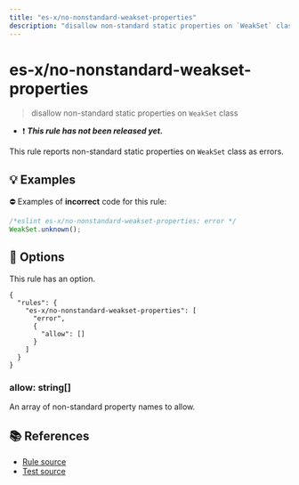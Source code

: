 ```yaml
---
title: "es-x/no-nonstandard-weakset-properties"
description: "disallow non-standard static properties on `WeakSet` class"
---
```


# es-x/no-nonstandard-weakset-properties
> disallow non-standard static properties on `WeakSet` class

- ❗ <badge text="This rule has not been released yet." vertical="middle" type="error"> ***This rule has not been released yet.*** </badge>

This rule reports non-standard static properties on `WeakSet` class as errors.

## 💡 Examples

⛔ Examples of **incorrect** code for this rule:

<eslint-playground type="bad">

```js
/*eslint es-x/no-nonstandard-weakset-properties: error */
WeakSet.unknown();
```

</eslint-playground>

## 🔧 Options

This rule has an option.

```jsonc
{
  "rules": {
    "es-x/no-nonstandard-weakset-properties": [
      "error",
      {
        "allow": []
      }
    ]
  }
}
```

### allow: string[]

An array of non-standard property names to allow.

## 📚 References

- [Rule source](https://github.com/eslint-community/eslint-plugin-es-x/blob/master/lib/rules/no-nonstandard-weakset-properties.js)
- [Test source](https://github.com/eslint-community/eslint-plugin-es-x/blob/master/tests/lib/rules/no-nonstandard-weakset-properties.js)
